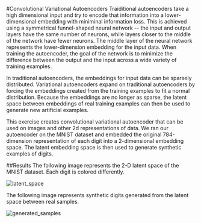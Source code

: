 #Convolutional Variational Autoencoders
Traiditional autoencoders take a high dimensional input and try to encode that
information into a lower-dimensional embedding with miniminal information loss. This
is achieved using a symmetrical funnel-shaped neural network -- the input and output layers have 
the same number of neurons, while layers closer to the middle of the network have
fewer neurons. The middle layer of the neural network represents the lower-dimension embedding for
the input data. When training the autoencoder, the goal of the network is to minimize the difference between
the output and the input across a wide variety of training examples.

In traditional autoencoders, the embeddings for input data can be sparsely distributed. 
Variational autoencoders expand on traditional autoencoders by forcing the embeddings created
from the training examples to fit a normal distribution. Because the embeddings are no
longer as sparse, the latent space between embeddings of real training examples can then
be used to generate new artificial examples.

This exercise creates convolutional variational autoencoder that can be used on
images and other 2d representations of data. We ran our autoencoder on the MNIST dataset and
embedded the original 784-dimension representation of each digit into a 2-dimensional embedding space.
The latent embedding space is then used to generate synthetic examples of digits.

##Results
The following image represents the 2-D latent space of the MNIST dataset. Each digit is colored
differently.

![latent_space](https://github.com/iamshang1/Projects/blob/master/Advanced_ML/Variational_Autoencoder/latent_space.png)

The following image represents synthetic digits generated from the latent space between real samples.

![generated_samples](https://github.com/iamshang1/Projects/blob/master/Advanced_ML/Variational_Autoencoder/generated_samples.png)